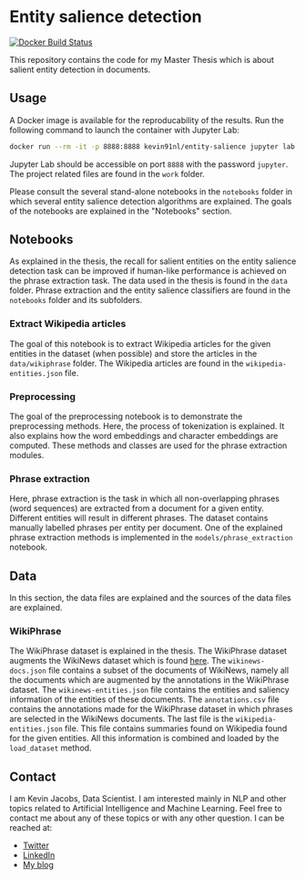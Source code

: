 # Entity salience detection

[![Docker Build Status](https://img.shields.io/docker/build/kevin91nl/entity-salience.svg)](https://hub.docker.com/r/kevin91nl/entity-salience/)

This repository contains the code for my Master Thesis which is about salient entity detection in documents.

## Usage

A Docker image is available for the reproducability of the results. Run the following command to launch the container with Jupyter Lab:

```bash
docker run --rm -it -p 8888:8888 kevin91nl/entity-salience jupyter lab
```

Jupyter Lab should be accessible on port `8888` with the password `jupyter`. The project related files are found in the `work` folder.

Please consult the several stand-alone notebooks in the `notebooks` folder in which several entity salience detection algorithms are explained. The goals of the notebooks are explained in the "Notebooks" section.

## Notebooks

As explained in the thesis, the recall for salient entities on the entity salience detection task can be improved if human-like performance is achieved on the phrase extraction task. The data used in the thesis is found in the `data` folder. Phrase extraction and the entity salience classifiers are found in the `notebooks` folder and its subfolders.

### Extract Wikipedia articles

The goal of this notebook is to extract Wikipedia articles for the given entities in the dataset (when possible) and store the articles in the `data/wikiphrase` folder. The Wikipedia articles are found in the `wikipedia-entities.json` file.

### Preprocessing

The goal of the preprocessing notebook is to demonstrate the preprocessing methods. Here, the process of tokenization is explained. It also explains how the word embeddings and character embeddings are computed. These methods and classes are used for the phrase extraction modules.

### Phrase extraction

Here, phrase extraction is the task in which all non-overlapping phrases (word sequences) are extracted from a document for a given entity. Different entities will result in different phrases. The dataset contains manually labelled phrases per entity per document. One of the explained phrase extraction methods is implemented in the `models/phrase_extraction` notebook.

## Data

In this section, the data files are explained and the sources of the data files are explained.

### WikiPhrase

The WikiPhrase dataset is explained in the thesis. The WikiPhrase dataset augments the WikiNews dataset which is found [here](https://github.com/dexter/dexter-datasets/tree/master/entity-saliency). The `wikinews-docs.json` file contains a subset of the documents of WikiNews, namely all the documents which are augmented by the annotations in the WikiPhrase dataset. The `wikinews-entities.json` file contains the entities and saliency information of the entities of these documents. The `annotations.csv` file contains the annotations made for the WikiPhrase dataset in which phrases are selected in the WikiNews documents. The last file is the `wikipedia-entities.json` file. This file contains summaries found on Wikipedia found for the given entities. All this information is combined and loaded by the `load_dataset` method.

## Contact

I am Kevin Jacobs, Data Scientist. I am interested mainly in NLP and other topics related to Artificial Intelligence and Machine Learning. Feel free to contact me about any of these topics or with any other question. I can be reached at:
- [Twitter](https://twitter.com/kmjjacobs)
- [LinkedIn](https://www.linkedin.com/in/kevinjacobs1991/)
- [My blog](https://www.data-blogger.com/)